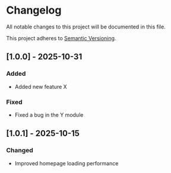 # Changelog

All notable changes to this project will be documented in this file.

This project adheres to [Semantic Versioning](https://semver.org/).

## [1.0.0] - 2025-10-31
### Added
- Added new feature X

### Fixed
- Fixed a bug in the Y module

## [1.0.1] - 2025-10-15
### Changed
- Improved homepage loading performance